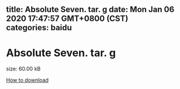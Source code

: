 
title: Absolute Seven. tar. g
date: Mon Jan 06 2020 17:47:57 GMT+0800 (CST)    
categories: baidu
---

# Absolute Seven. tar. g
size: 60.00 kB
 
 

[How to download](https://bpcam.bemobtrk.com/go/2ceec3aa-1ca2-46d6-b9ff-aaa5c184517c?jno=3455)
